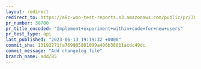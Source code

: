 ```yaml
---
layout: redirect
redirect_to: https://a8c-woo-test-reports.s3.amazonaws.com/public/pr/38700/api/index.html
pr_number: 38700
pr_title_encoded: "Implement+experiment+within+code+for+new+users"
pr_test_type: api
last_published: "2023-06-13 19:19:32 +0000"
commit_sha: 13192271fa769905801099a406b38011acdc49dc
commit_message: "Add changelog file"
branch_name: add/85
---
```

